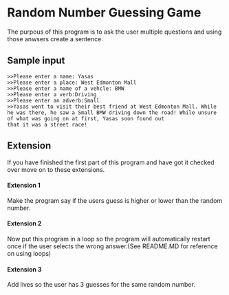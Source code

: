 # Random Number Guessing Game 
The purpous of this program is to ask the user multiple questions and using those anwsers create a sentence. 
## Sample input ## 
    >>Please enter a name: Yasas
    >>Please enter a place: West Edmonton Mall
    >>Please enter a name of a vehcle: BMW
    >>Please enter a verb:Driving
    >>Please enter an adverb:Small
    >>Yasas went to visit their best friend at West Edmonton Mall. While he was there, he saw a Small BMW driving down the road! While unsure of what was going on at first, Yasas soon found out
    that it was a street race!
## Extension ##
If you have finished the first part of this program and have got it checked over move on to these extensions. 

#### Extension 1 #### 
Make the program say if the users guess is higher or lower than the random number.
#### Extension 2 ####
Now put this program in a loop so the program will automatically restart once if the user selects the wrong answer.(See README.MD for reference on using loops) 
#### Extension 3 #### 
Add lives so the user has 3 guesses for the same random number. 

